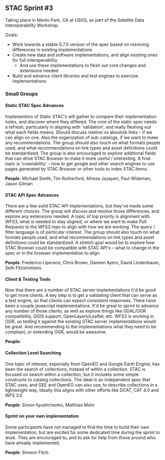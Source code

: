 ## STAC Sprint #3

Taking place in Menlo Park, CA at USGS, as part of the Satellite Data Interoperability Workshop. 

Goals: 

* Work towards a stable 0.7.0 version of the spec based on resolving differences in existing implementations
* Create new data and software implementations, and align existing ones for full interoperability
    * And use these implementations to flesh out core changes and extensions needed
* Build and advance client libraries and test engines to exercise implementations

### Small Groups

#### Static STAC Spec Advances 

Implementors of Static STAC's will gather to compare their implementation notes, and discover where they differed. 
The core of the static spec needs a refresh, particularly in aligning with 'validation', and really fleshing out 
what each fields means. Should discuss relative vs absolute links – if we can align on one. Also the organization of 
sub-catalogs, if we want to make any recommendations. The group should also touch on what formats people used, and what 
recommendations on link types and asset definitions could be standardized. The group is also encouraged to explore additional
fields that can drive STAC Browser to make it more useful / interesting. A final topic is 'crawlability' – how to get google 
and other search engines to use pages generated by STAC Browser or other tools to index STAC Items. 

**People**: Michael Smith, Tim Rutherford, Alireza Jazayeri, Paul Wideman, Jason Gilman

#### STAC API Spec Advances 

There are a few solid STAC API implementations, but they've made some different choices. The group will discuss and resolve
those differences, and explore any extensions needed. A topic of top priority is alignment with WFS3, what is needed to stay 
aligned, or where we want to make Pull Requests to the WFS3 repo to align with how we are working. The query / filter language
is of particular interest. The group should also touch on what formats people used, and what recommendations on link types and 
asset definitions could be standardized. A stretch goal would be to explore how STAC Browser could be compatible with STAC 
API's – what to change in the spec or in the browser implementation to align.

**People**: Frederico Liporace, Chris Brown, Damien Ayers, David Lindenbaum, Seth Fitzsimmons

#### Client & Testing Tools

Now that there are a number of STAC server implementations it'd be good to get more clients. A key step is to get a validating 
client that can serve as a test engine, so that clients can expect consistent responses. There have been a couple javascript 
implementations. It'd be great to sprint to advance any number of those clients, as well as explore things like GDAL/OGR 
compatibility, QGIS support, OpenLayers/Leaflet, etc. WFS3 is working in OGR, so testing it against the existing STAC server 
implementations would be great. And recommending to the implementations what they need to be compliant, or extending OGR, 
would be awesome. 

**People**: 

#### Collection Level Searching

One topic of interest, especially from OpenEO and Google Earth Engine, has been the search of collections, instead of within a 
collection. STAC is focused on search within a collection, but it includes some simple constructs to catalog collections. The 
ideal is an independent spec that STAC uses, and GEE and OpenEO can also use, to describe collections in a lightweight way. 
Ideally this aligns with other efforts like DCAT, CAT 4.0 and WFS 3.0

**People**: Simon Ilyushchenko, Matthias Mohr

#### Sprint on your own implementation 

Some participants have not managed to find the time to build their own implementation, but are excited for some dedicated time during the sprint to work. They are encouraged to, and to ask for help from those around who have already implemented.

**People**: Simeon Fitch
